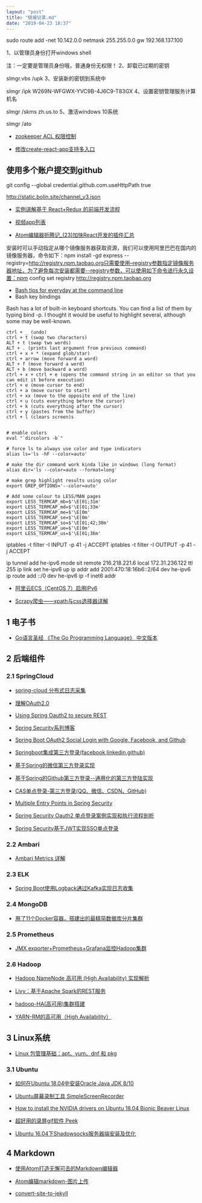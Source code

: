 ```yaml
---
layout: "post"
title: "链接记录.md"
date: "2019-04-23 18:37"
---
```



sudo route add -net 10.142.0.0 netmask 255.255.0.0 gw 192.168.137.100



1、以管理员身份打开windows shell

注：一定要是管理员身份哦，普通身份无权限！
2、卸载已过期的密钥

slmgr.vbs /upk
3、安装新的密钥到系统中

slmgr /ipk W269N-WFGWX-YVC9B-4J6C9-T83GX
4、设置密钥管理服务计算机名

slmgr /skms zh.us.to
5、激活windows 10系统

slmgr /ato

+ [zookeeper ACL 权限控制](https://841809077.github.io/2019/04/12/Zookeeper-ACL.html)

+ [修改create-react-app支持多入口](http://imshuai.com/create-react-app-multiple-entry-points/)

## 使用多个账户提交到github

git config --global credential.github.com.useHttpPath true



http://static.bolin.site/channel_v3.json


+ [实例讲解基于 React+Redux 的前端开发流程](https://segmentfault.com/a/1190000005356568)

+ [视频app列表](https://www.hanyastar.com/webUS/apps-store-video.html)

+ [Atom编辑器折腾记_(23)加快React开发的插件汇总](https://blog.csdn.net/crper/article/details/52196675)


安装时可以手动指定从哪个镜像服务器获取资源，我们可以使用阿里巴巴在国内的镜像服务器，命令如下：npm install -gd express --registry=http://registry.npm.taobao.org只需要使用–registry参数指定镜像服务器地址，为了避免每次安装都需要--registry参数，可以使用如下命令进行永久设置：npm config set registry http://registry.npm.taobao.org

+ [Bash tips for everyday at the command line](https://opensource.com/article/18/5/bash-tricks)
+ Bash key bindings

Bash has a lot of built-in keyboard shortcuts. You can find a list of them by typing bind -p. I thought it would be useful to highlight several, although some may be well-known.

    ctrl + _ (undo)
    ctrl + t (swap two characters)
    ALT + t (swap two words)
    ALT + . (prints last argument from previous command)
    ctrl + x + * (expand glob/star)
    ctrl + arrow (move forward a word)
    ALT + f (move forward a word)
    ALT + b (move backward a word)
    ctrl + x + ctrl + e (opens the command string in an editor so that you can edit it before execution)
    ctrl + e (move cursor to end)
    ctrl + a (move cursor to start)
    ctrl + xx (move to the opposite end of the line)
    ctrl + u (cuts everything before the cursor)
    ctrl + k (cuts everything after the cursor)
    ctrl + y (pastes from the buffer)
    ctrl + l (clears screen)s


    # enable colors
    eval "`dircolors -b`"

    # force ls to always use color and type indicators
    alias ls='ls -hF --color=auto'

    # make the dir command work kinda like in windows (long format)
    alias dir='ls --color=auto --format=long'

    # make grep highlight results using color
    export GREP_OPTIONS='--color=auto'

    # Add some colour to LESS/MAN pages
    export LESS_TERMCAP_mb=$'\E[01;31m'
    export LESS_TERMCAP_md=$'\E[01;33m'
    export LESS_TERMCAP_me=$'\E[0m'
    export LESS_TERMCAP_se=$'\E[0m'
    export LESS_TERMCAP_so=$'\E[01;42;30m'
    export LESS_TERMCAP_ue=$'\E[0m'
    export LESS_TERMCAP_us=$'\E[01;36m'



iptables -t filter -I INPUT -p 41 -j ACCEPT
iptables -t filter -I OUTPUT -p 41 -j ACCEPT


ip tunnel add he-ipv6 mode sit remote 216.218.221.6 local 172.31.236.122 ttl 255
ip link set he-ipv6 up
ip addr add 2001:470:18:16b6::2/64 dev he-ipv6
ip route add ::/0 dev he-ipv6
ip -f inet6 addr


+ [阿里云ECS（CentOS 7）启用IPv6 ](http://hellonp.com/%E9%98%BF%E9%87%8C%E4%BA%91ecs%E5%90%AF%E7%94%A8ipv6/)

+ [Scrapy爬虫——xpath与css选择器详解](https://www.jianshu.com/p/489c5d21cdc7)


## 1 电子书
* [Go语言圣经 《The Go Programming Language》 中文版本](https://docs.hacknode.org/gopl-zh/)

## 2 后端组件


### 2.1 SpringCloud
* [spring-cloud 分布式日志采集](https://blog.csdn.net/guduyishuai/article/details/79228306)
* [理解OAuth2.0](http://www.ruanyifeng.com/blog/2014/05/oauth_2_0.html)

* [Using Spring Oauth2 to secure REST](http://www.tinmegali.com/en/2017/06/25/oauth2-using-spring/)

* [Spring Security系列博客](https://www.jianshu.com/u/fb66b7412d27)

* [Spring Boot OAuth2 Social Login with Google, Facebook, and Github](https://www.callicoder.com/spring-boot-security-oauth2-social-login-part-1/)

* [Springboot集成第三方登录(facebook,linkedin,github)](https://blog.csdn.net/iverson2010112228/article/details/53673132)

* [基于Spring的微信第三方登录实现](https://www.tianmaying.com/tutorial/OAuth-login-weixin)

* [基于Spring的Github第三方登录--通用化的第三方登陆实现](https://www.tianmaying.com/tutorial/OAuth-login-impl)


* [CAS单点登录-第三方登录(QQ、微信、CSDN、GitHub)](https://blog.csdn.net/u010475041/article/details/78300586)

* [Multiple Entry Points in Spring Security](https://www.baeldung.com/spring-security-multiple-entry-points)

* [Spring Security Oauth2 单点登录案例实现和执行流程剖析](https://www.cnblogs.com/xifengxiaoma/p/10043173.html)

* [Spring Security基于JWT实现SSO单点登录](https://blog.csdn.net/qq_36144258/article/details/79425942)

### 2.2 Ambari

* [Ambari Metrics 详解](https://www.ibm.com/developerworks/cn/opensource/os-cn-ambari-metrics/index.html)

### 2.3 ELK
* [Spring Boot使用Logback通过Kafka实现日志收集](http://blog.microservice4.net/2018/08/23/springboot-logback-kafka/)


### 2.4 MongoDB
* [用了11个Docker容器，搭建出的最精简数据库分片集群](https://www.toutiao.com/a6641517937695916551/)
### 2.5 Prometheus
* [JMX exporter+Prometheus+Grafana监控Hadoop集群](https://www.cnblogs.com/caizhenghui/p/9132414.html)


### 2.6 Hadoop
* [Hadoop NameNode 高可用 (High Availability) 实现解析](https://www.ibm.com/developerworks/cn/opensource/os-cn-hadoop-name-node/index.html)

* [Livy：基于Apache Spark的REST服务](http://jerryshao.me/2018/01/05/livy-spark-based-rest-service/)

* [hadoop-HA(高可用)集群搭建](http://www.codebusy.cc/2018/04/16/hadoop-HA\(%E9%AB%98%E5%8F%AF%E7%94%A8\)%E9%9B%86%E7%BE%A4%E6%90%AD%E5%BB%BA/)

* [YARN-RM的高可用（High Availability）](https://www.zybuluo.com/changedi/note/675439)

## 3 Linux系统
* [Linux 包管理基础：apt、yum、dnf 和 pkg](https://linux.cn/article-8782-1.html)

### 3.1 Ubuntu

* [如何在Ubuntu 18.04中安装Oracle Java JDK 8/10](https://www.linuxidc.com/Linux/2018-06/152667.htm)

* [Ubuntu屏幕录制工具 SimpleScreenRecorder](https://blog.csdn.net/Draonly/article/details/74898031)

* [How to install the NVIDIA drivers on Ubuntu 18.04 Bionic Beaver Linux ](https://linuxconfig.org/how-to-install-the-nvidia-drivers-on-ubuntu-18-04-bionic-beaver-linux)

* [超好用的录屏gif软件 Peek](https://www.jianshu.com/p/9069991bbce6)
* [Ubuntu 16.04下Shadowsocks服务器端安装及优化](https://www.polarxiong.com/archives/Ubuntu-16-04%E4%B8%8BShadowsocks%E6%9C%8D%E5%8A%A1%E5%99%A8%E7%AB%AF%E5%AE%89%E8%A3%85%E5%8F%8A%E4%BC%98%E5%8C%96.html)

## 4 Markdown
* [使用Atom打造无懈可击的Markdown编辑器](https://www.cnblogs.com/fanzhidongyzby/p/6637084.html)

* [Atom编辑markdown-图片上传](https://www.jianshu.com/p/fa30b769c5cc)

* [convert-site-to-jekyll](https://jekyllrb.com/tutorials/convert-site-to-jekyll/)

